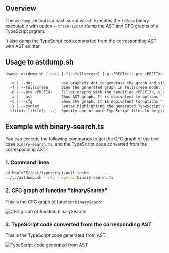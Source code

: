## Overview

The `astdump.sh` tool is a bash script which executes the `ts2cpp` binary executable with option
`--trace-a2c` to dump the AST and CFG graphs of a TypeScript prgram.

It also dump the TypeScript code converted from the corresponding AST with AST emitter. 

## Usage to astdump.sh

```bash
Usage: astdump.sh [-dot] [-f|--fullscreen] [-p <PREFIX>|--pre <PREFIX>] [-a|--ast] [-c|--cfg] <file1> [<file2> ...]

  -d | --dot             Use Graphviz dot to generate the graph and view it with viewnior
  -f | --fullscreen      View the generated graph in fullscreen mode. It implies option -dot
  -p | --pre <PREFIX>    Filter graphs with the specified <PREFIX>, e.g. -p "CFG_<function-name>"
  -a | --ast             Show AST graph. It is equivalent to options "-dot -p AST"
  -c | --cfg             Show CFG graph. It is equivalent to options "-dot -p CFG"
  -s | --syntax          Syntax highlighting the generated TypeScript code
  <file1> [<file2> ...]  Specify one or more TypeScript files to be processed
```
## Example with binary-search.ts

You can execute the following commands to get the CFG graph of the test case `binary-search.ts`, and the
TypeScript code converted from the corresponding AST.

### 1. Command lines
```bash
cd MapleFE/test/typescript/unit_tests
../../astdump.sh --cfg --syntax binary-search.ts
```

### 2. CFG graph of function "binarySearch"

This is the CFG graph of function `binarySearch`.

![CFG graph of function binarySearch](https://images.gitee.com/uploads/images/2021/0514/151722_a7245ff7_5583371.png "binary-search.cfg.png")

### 3. TypeScript code converted from the corresponding AST

This is the TypeScript code generated from AST.

![TypeScript code generated from AST](https://images.gitee.com/uploads/images/2021/0514/152039_16636b7d_5583371.png "binary-search.ts.PNG")

